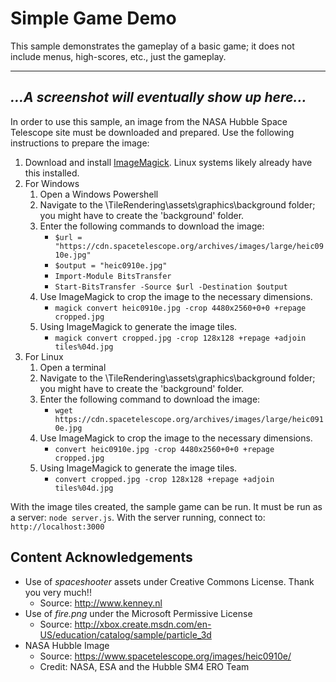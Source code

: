 # Simple Game Demo
This sample demonstrates the gameplay of a basic game; it does not include menus, high-scores, etc., just the gameplay.

---
*...A screenshot will eventually show up here...*
---

In order to use this sample, an image from the NASA Hubble Space Telescope site must be downloaded and prepared.  Use the following instructions to prepare the image:

1. Download and install [ImageMagick](http://www.imagemagick.org/script/index.php).  Linux systems likely already have this installed.
2. For Windows
   1. Open a Windows Powershell
   2. Navigate to the \TileRendering\assets\graphics\background folder; you might have to create the 'background' folder.
   3. Enter the following commands to download the image:
      * `$url = "https://cdn.spacetelescope.org/archives/images/large/heic0910e.jpg"`
      * `$output = "heic0910e.jpg"`
      * `Import-Module BitsTransfer`
      * `Start-BitsTransfer -Source $url -Destination $output`
   4. Use ImageMagick to crop the image to the necessary dimensions.
      * `magick convert heic0910e.jpg -crop 4480x2560+0+0 +repage cropped.jpg`
   5. Using ImageMagick to generate the image tiles.
      * `magick convert cropped.jpg -crop 128x128 +repage +adjoin tiles%04d.jpg`
3. For Linux
   1. Open a terminal
   2. Navigate to the \TileRendering\assets\graphics\background folder; you might have to create the 'background' folder.
   3. Enter the following command to download the image:
      * `wget https://cdn.spacetelescope.org/archives/images/large/heic0910e.jpg`
   4. Use ImageMagick to crop the image to the necessary dimensions.
      * `convert heic0910e.jpg -crop 4480x2560+0+0 +repage cropped.jpg`
   5. Using ImageMagick to generate the image tiles.
      * `convert cropped.jpg -crop 128x128 +repage +adjoin tiles%04d.jpg`

With the image tiles created, the sample game can be run.  It must be run as a server: `node server.js`.  With the server running, connect to: `http://localhost:3000`

## Content Acknowledgements

* Use of *spaceshooter* assets under Creative Commons License.  Thank you very much!!
  * Source: http://www.kenney.nl
* Use of *fire.png* under the Microsoft Permissive License
  * Source: http://xbox.create.msdn.com/en-US/education/catalog/sample/particle_3d
* NASA Hubble Image
  * Source: https://www.spacetelescope.org/images/heic0910e/
  * Credit: NASA, ESA and the Hubble SM4 ERO Team
